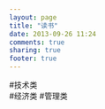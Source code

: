 ```yaml
---
layout: page
title: "读书"
date: 2013-09-26 11:24
comments: true
sharing: true
footer: true
---
```


#技术类  
#经济类
#管理类
 





